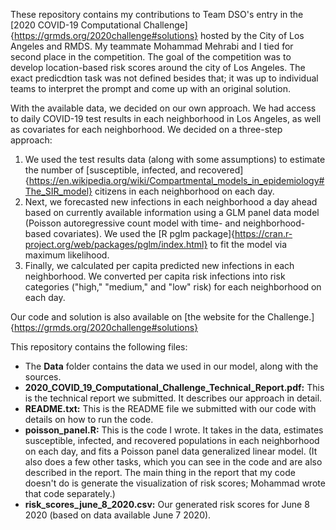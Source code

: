 These repository contains my contributions to Team DSO's entry in the [2020 COVID-19 Computational Challenge]{https://grmds.org/2020challenge#solutions} hosted by the City of Los Angeles and RMDS. My teammate Mohammad Mehrabi and I tied for second place in the competition. The goal of the competition was to develop location-based risk scores around the city of Los Angeles. The exact predicdtion task was not defined besides that; it was up to individual teams to interpret the prompt and come up with an original solution.

With the available data, we decided on our own approach. We had access to daily COVID-19 test results in each neighborhood in Los Angeles, as well as covariates for each neighborhood. We decided on a three-step approach:

1. We used the test results data (along with some assumptions) to estimate the number of [susceptible, infected, and recovered]{https://en.wikipedia.org/wiki/Compartmental_models_in_epidemiology#The_SIR_model} citizens in each neighborhood on each day.
2. Next, we forecasted new infections in each neighborhood a day ahead based on currently available information using a GLM panel data model (Poisson autoregressive count model with time- and neighborhood-based covariates). We used the [R pglm package]{https://cran.r-project.org/web/packages/pglm/index.html} to fit the model via maximum likelihood.
3. Finally, we calculated per capita predicted new infections in each neighborhood. We converted per capita risk infections into risk categories ("high," "medium," and "low" risk) for each neighborhood on each day.

Our code and solution is also available on [the website for the Challenge.]{https://grmds.org/2020challenge#solutions} 

This repository contains the following files:

* The **Data** folder contains the data we used in our model, along with the sources.
* **2020_COVID_19_Computational_Challenge_Technical_Report.pdf:** This is the technical report we submitted. It describes our approach in detail.
* **README.txt:** This is the README file we submitted with our code with details on how to run the code.
* **poisson_panel.R:** This is the code I wrote. It takes in the data, estimates susceptible, infected, and recovered populations in each neighborhood on each day, and fits a Poisson panel data generalized linear model. (It also does a few other tasks, which you can see in the code and are also described in the report. The main thing in the report that my code doesn't do is generate the visualization of risk scores; Mohammad wrote that code separately.)
* **risk_scores_june_8_2020.csv:** Our generated risk scores for June 8 2020 (based on data available June 7 2020).
